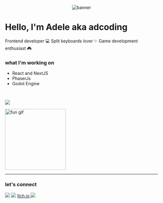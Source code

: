 <!-- Banner -->
<p align="center">
  <img src="https://your-banner-image-link" alt="banner" />
</p>

<!-- Intro -->
<h1 align="left">Hello, I'm Adele aka adcoding</h1>
<p align="left">
  Frontend developer 💻 Split keyboards lover ✨ Game development enthusiast 🎮
</p>

### what I'm working on
- React and NextJS
- PhaserJs
- Godot Engine
</br>
<!-- Icons -->
<p align="left">
  <img src="https://skillicons.dev/icons?i=js,ts,react,nodejs,nextjs,electron,gatsby,firebase,bootstrap,css,tailwind,godot,phaserjs" />
</p>

<!-- gif -->
<p align="left">
  <img src="https://media2.giphy.com/media/v1.Y2lkPTc5MGI3NjExcDBqZjVqaHB0NGd4ZHB1aWxnajB5cWljd2c3MDFuY3pyZGk3bnQxaCZlcD12MV9pbnRlcm5hbF9naWZfYnlfaWQmY3Q9Zw/yyVph7ANKftIs/giphy.gif" width="200" alt="fun gif" />
</p>

---
### let's connect
<p align="left">
  <a href="[https://your-portfolio-link](https://www.instagram.com/adcoding)"><img src="https://skillicons.dev/icons?i=instagram" /></a>
  <a href="https://x.com/moreadcoding"><img src="https://skillicons.dev/icons?i=twitter" /></a>
  <a href="https://adcoding.itch.io"> Itch.io <img src="https://skillicons.dev/icons?i=itch" /></a>
</p>



